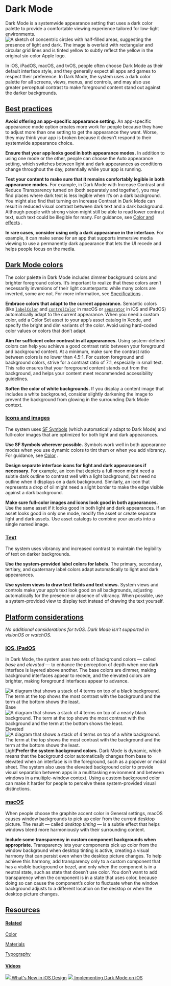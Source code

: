 Dark Mode
=========

Dark Mode is a systemwide appearance setting that uses a dark color palette to provide a comfortable viewing experience tailored for low-light environments.![A sketch of concentric circles with half-filled areas, suggesting the presence of light and dark. The image is overlaid with rectangular and circular grid lines and is tinted yellow to subtly reflect the yellow in the original six-color Apple logo.](https://docs-assets.developer.apple.com/published/f354bd96f1890df83e7f8e31835f80bc/foundations-dark-mode-intro@2x.png)

In iOS, iPadOS, macOS, and tvOS, people often choose Dark Mode as their default interface style, and they generally expect all apps and games to respect their preference. In Dark Mode, the system uses a dark color palette for all screens, views, menus, and controls, and may also use greater perceptual contrast to make foreground content stand out against the darker backgrounds.

[Best practices](/design/human-interface-guidelines/dark-mode#Best-practices)
-----------------------------------------------------------------------------

**Avoid offering an app-specific appearance setting.** An app-specific appearance mode option creates more work for people because they have to adjust more than one setting to get the appearance they want. Worse, they may think your app is broken because it doesn’t respond to their systemwide appearance choice.

**Ensure that your app looks good in both appearance modes.** In addition to using one mode or the other, people can choose the Auto appearance setting, which switches between light and dark appearances as conditions change throughout the day, potentially while your app is running.

**Test your content to make sure that it remains comfortably legible in both appearance modes.** For example, in Dark Mode with Increase Contrast and Reduce Transparency turned on (both separately and together), you may find places where dark text is less legible when it’s on a dark background. You might also find that turning on Increase Contrast in Dark Mode can result in reduced visual contrast between dark text and a dark background. Although people with strong vision might still be able to read lower contrast text, such text could be illegible for many. For guidance, see [Color and effects](/design/human-interface-guidelines/accessibility#Color-and-effects)
.

**In rare cases, consider using only a dark appearance in the interface.** For example, it can make sense for an app that supports immersive media viewing to use a permanently dark appearance that lets the UI recede and helps people focus on the media.

[Dark Mode colors](/design/human-interface-guidelines/dark-mode#Dark-Mode-colors)
---------------------------------------------------------------------------------

The color palette in Dark Mode includes dimmer background colors and brighter foreground colors. It’s important to realize that these colors aren’t necessarily inversions of their light counterparts: while many colors are inverted, some are not. For more information, see [Specifications](/design/human-interface-guidelines/color#Specifications)
.

**Embrace colors that adapt to the current appearance.** Semantic colors (like [`labelColor`](/documentation/appkit/nscolor/1534657-labelcolor)
 and [`controlColor`](/documentation/appkit/nscolor/1524856-controlcolor)
 in macOS or [`separator`](/documentation/uikit/uicolor/3173139-separator)
 in iOS and iPadOS) automatically adapt to the current appearance. When you need a custom color, add a Color Set asset to your app’s asset catalog in Xcode, and specify the bright and dim variants of the color. Avoid using hard-coded color values or colors that don’t adapt.

**Aim for sufficient color contrast in all appearances.** Using system-defined colors can help you achieve a good contrast ratio between your foreground and background content. At a minimum, make sure the contrast ratio between colors is no lower than 4.5:1. For custom foreground and background colors, strive for a contrast ratio of 7:1, especially in small text. This ratio ensures that your foreground content stands out from the background, and helps your content meet recommended accessibility guidelines.

**Soften the color of white backgrounds.** If you display a content image that includes a white background, consider slightly darkening the image to prevent the background from glowing in the surrounding Dark Mode context.

### [Icons and images](/design/human-interface-guidelines/dark-mode#Icons-and-images)

The system uses [SF Symbols](/design/human-interface-guidelines/sf-symbols)
 (which automatically adapt to Dark Mode) and full-color images that are optimized for both light and dark appearances.

**Use SF Symbols wherever possible.** Symbols work well in both appearance modes when you use dynamic colors to tint them or when you add vibrancy. For guidance, see [Color](/design/human-interface-guidelines/color)
.

**Design separate interface icons for light and dark appearances if necessary.** For example, an icon that depicts a full moon might need a subtle dark outline to contrast well with a light background, but need no outline when it displays on a dark background. Similarly, an icon that represents a drop of oil might need a slight border to make the edge visible against a dark background.

**Make sure full-color images and icons look good in both appearances.** Use the same asset if it looks good in both light and dark appearances. If an asset looks good in only one mode, modify the asset or create separate light and dark assets. Use asset catalogs to combine your assets into a single named image.

### [Text](/design/human-interface-guidelines/dark-mode#Text)

The system uses vibrancy and increased contrast to maintain the legibility of text on darker backgrounds.

**Use the system-provided label colors for labels.** The primary, secondary, tertiary, and quaternary label colors adapt automatically to light and dark appearances.

**Use system views to draw text fields and text views.** System views and controls make your app’s text look good on all backgrounds, adjusting automatically for the presence or absence of vibrancy. When possible, use a system-provided view to display text instead of drawing the text yourself.

[Platform considerations](/design/human-interface-guidelines/dark-mode#Platform-considerations)
-----------------------------------------------------------------------------------------------

*No additional considerations for tvOS. Dark Mode isn’t supported in visionOS or watchOS.*

### [iOS, iPadOS](/design/human-interface-guidelines/dark-mode#iOS-iPadOS)

In Dark Mode, the system uses two sets of background colors — called *base* and *elevated* — to enhance the perception of depth when one dark interface is layered above another. The base colors are dimmer, making background interfaces appear to recede, and the elevated colors are brighter, making foreground interfaces appear to advance.

![A diagram that shows a stack of 4 terms on top of a black background. The term at the top shows the most contrast with the background and the term at the bottom shows the least.](https://docs-assets.developer.apple.com/published/0d71ac9f5186541dce35b5f702311bd0/base-with-four-semantic-colors@2x.png)Base![A diagram that shows a stack of 4 terms on top of a nearly black background. The term at the top shows the most contrast with the background and the term at the bottom shows the least.](https://docs-assets.developer.apple.com/published/0dacc182adc819b08eb8cdcc897b08a4/elevated-with-four-semantic-colors@2x.png)Elevated![A diagram that shows a stack of 4 terms on top of a white background. The term at the top shows the most contrast with the background and the term at the bottom shows the least.](https://docs-assets.developer.apple.com/published/cbbe9a39049fd3d3d2122876de64d207/light-with-four-semantic-colors@2x.png)Light**Prefer the system background colors.** Dark Mode is dynamic, which means that the background color automatically changes from base to elevated when an interface is in the foreground, such as a popover or modal sheet. The system also uses the elevated background color to provide visual separation between apps in a multitasking environment and between windows in a multiple-window context. Using a custom background color can make it harder for people to perceive these system-provided visual distinctions.

### [macOS](/design/human-interface-guidelines/dark-mode#macOS)

When people choose the graphite accent color in General settings, macOS causes window backgrounds to pick up color from the current desktop picture. The result — called *desktop tinting* — is a subtle effect that helps windows blend more harmoniously with their surrounding content.

**Include some transparency in custom component backgrounds when appropriate.** Transparency lets your components pick up color from the window background when desktop tinting is active, creating a visual harmony that can persist even when the desktop picture changes. To help achieve this harmony, add transparency only to a custom component that has a visible background or bezel, and only when the component is in a neutral state, such as state that doesn’t use color. You don’t want to add transparency when the component is in a state that uses color, because doing so can cause the component’s color to fluctuate when the window background adjusts to a different location on the desktop or when the desktop picture changes.

[Resources](/design/human-interface-guidelines/dark-mode#Resources)
-------------------------------------------------------------------

#### [Related](/design/human-interface-guidelines/dark-mode#Related)

[Color](/design/human-interface-guidelines/color)


[Materials](/design/human-interface-guidelines/materials)


[Typography](/design/human-interface-guidelines/typography)


#### [Videos](/design/human-interface-guidelines/dark-mode#Videos)

[![](https://devimages-cdn.apple.com/wwdc-services/images/48/0F960683-D91F-4CA9-9658-6FBB11F0683D/3272_wide_250x141_1x.jpg) What's New in iOS Design](https://developer.apple.com/videos/play/wwdc2019/808) 
[![](https://devimages-cdn.apple.com/wwdc-services/images/48/174747D6-8723-4194-A932-7765179F1108/2949_wide_250x141_1x.jpg) Implementing Dark Mode on iOS](https://developer.apple.com/videos/play/wwdc2019/214) 
